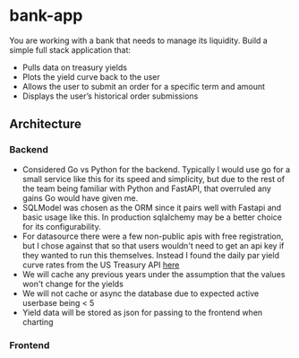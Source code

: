 # bank-app

You are working with a bank that needs to manage its liquidity. Build a simple full stack application that:

- Pulls data on treasury yields
- Plots the yield curve back to the user
- Allows the user to submit an order for a specific term and amount
- Displays the user’s historical order submissions

## Architecture
### Backend
- Considered Go vs Python for the backend. Typically I would use go for a small service like this for its speed and simplicity, but due to the rest of the team being familiar with Python and FastAPI, that overruled any gains Go would have given me.
- SQLModel was chosen as the ORM since it pairs well with Fastapi and basic usage like this. In production sqlalchemy may be a better choice for its configurability.
- For datasource there were a few non-public apis with free registration, but I chose against that so that users wouldn't need to get an api key if they wanted to run this themselves. Instead I found the daily par yield curve rates from the US Treasury API [here](https://home.treasury.gov/resource-center/data-chart-center/interest-rates/TextView?type=daily_treasury_yield_curve&field_tdr_date_value_month=202508)
- We will cache any previous years under the assumption that the values won't change for the yields
- We will not cache or async the database due to expected active userbase being < 5
- Yield data will be stored as json for passing to the frontend when charting
### Frontend
